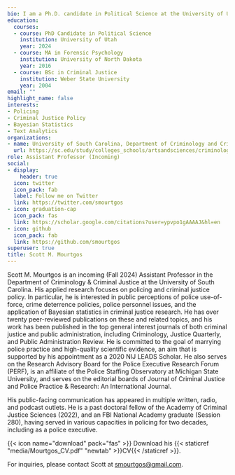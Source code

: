 ```yaml
---
bio: I am a Ph.D. candidate in Political Science at the University of Utah and a National Institute of Justice LEADS scholar. I study policing and criminal justice policy. I am particularly interested in public perceptions of police use-of-force and the criminal justice system, investigative techniques in sexual assault cases, and crime deterrence policy.
education:
  courses:
  - course: PhD Candidate in Political Science
    institution: University of Utah
    year: 2024
  - course: MA in Forensic Psychology
    institution: University of North Dakota
    year: 2016
  - course: BSc in Criminal Justice
    institution: Weber State University
    year: 2004
email: ""
highlight_name: false
interests:
- Policing
- Criminal Justice Policy
- Bayesian Statistics
- Text Analytics
organizations:
- name: University of South Carolina, Department of Criminology and Criminal Justice
  url: https://sc.edu/study/colleges_schools/artsandsciences/criminology_and_criminal_justice/
role: Assistant Professor (Incoming)
social:
- display:
    header: true
  icon: twitter
  icon_pack: fab
  label: Follow me on Twitter
  link: https://twitter.com/smourtgos
- icon: graduation-cap
  icon_pack: fas
  link: https://scholar.google.com/citations?user=ypvpo1gAAAAJ&hl=en
- icon: github
  icon_pack: fab
  link: https://github.com/smourtgos
superuser: true
title: Scott M. Mourtgos
---
```


Scott M. Mourtgos is an incoming (Fall 2024) Assistant Professor in the Department of Criminology & Criminal Justice at the University of South Carolina. His applied research focuses on policing and criminal justice policy. In particular, he is interested in public perceptions of police use-of-force, crime deterrence policies, police personnel issues, and the application of Bayesian statistics in criminal justice research. He has over twenty peer-reviewed publications on these and related topics, and his work has been published in the top general interest journals of both criminal justice and public administration, including Criminology, Justice Quarterly, and Public Administration Review. He is committed to the goal of marrying police practice and high-quality scientific evidence, an aim that is supported by his appointment as a 2020 NIJ LEADS Scholar. He also serves on the Research Advisory Board for the Police Executive Research Forum (PERF), is an affiliate of the Police Staffing Observatory at Michigan State University, and serves on the editorial boards of Journal of Criminal Justice and Police Practice & Research: An International Journal.

His public-facing communication has appeared in multiple written, radio, and podcast outlets. He is a past doctoral fellow of the Academy of Criminal Justice Sciences (2022), and an FBI National Academy graduate (Session 280), having served in various capacities in policing for two decades, including as a police executive.

{{< icon name="download" pack="fas" >}} Download his {{< staticref "media/Mourtgos_CV.pdf" "newtab" >}}CV{{< /staticref >}}.

For inquiries, please contact Scott at <i class="fas fa-envelope"></i>  [smourtgos@gmail.com](mailto:smourtgos@gmail.com).

